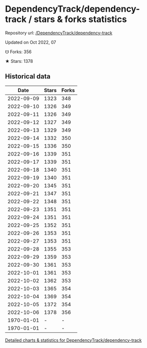# DependencyTrack/dependency-track / stars & forks statistics

Repository url: [/DependencyTrack/dependency-track](https://github.com/DependencyTrack/dependency-track)

Updated on Oct 2022, 07

☋ Forks: 356

★ Stars: 1378

## Historical data
| Date | Stars | Forks |
|------|-------|-------|
| 2022-09-09 | 1323 | 348 | 
| 2022-09-10 | 1326 | 349 | 
| 2022-09-11 | 1326 | 349 | 
| 2022-09-12 | 1327 | 349 | 
| 2022-09-13 | 1329 | 349 | 
| 2022-09-14 | 1332 | 350 | 
| 2022-09-15 | 1336 | 350 | 
| 2022-09-16 | 1339 | 351 | 
| 2022-09-17 | 1339 | 351 | 
| 2022-09-18 | 1340 | 351 | 
| 2022-09-19 | 1340 | 351 | 
| 2022-09-20 | 1345 | 351 | 
| 2022-09-21 | 1347 | 351 | 
| 2022-09-22 | 1348 | 351 | 
| 2022-09-23 | 1351 | 351 | 
| 2022-09-24 | 1351 | 351 | 
| 2022-09-25 | 1352 | 351 | 
| 2022-09-26 | 1353 | 351 | 
| 2022-09-27 | 1353 | 351 | 
| 2022-09-28 | 1355 | 353 | 
| 2022-09-29 | 1359 | 353 | 
| 2022-09-30 | 1361 | 353 | 
| 2022-10-01 | 1361 | 353 | 
| 2022-10-02 | 1362 | 353 | 
| 2022-10-03 | 1365 | 354 | 
| 2022-10-04 | 1369 | 354 | 
| 2022-10-05 | 1372 | 354 | 
| 2022-10-06 | 1378 | 356 | 
| 1970-01-01 | - | - | 
| 1970-01-01 | - | - | 


[Detailed charts & statistics for DependencyTrack/dependency-track](https://reviewgithub.com/rep/DependencyTrack/dependency-track)
